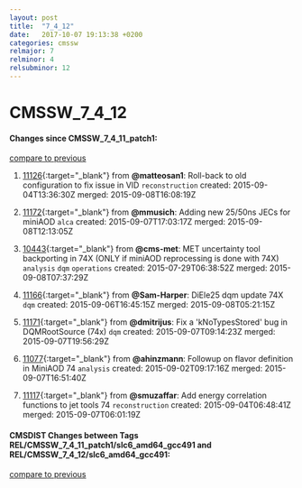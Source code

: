```yaml
---
layout: post
title:  "7_4_12"
date:   2017-10-07 19:13:38 +0200
categories: cmssw
relmajor: 7
relminor: 4
relsubminor: 12
---
```


# CMSSW_7_4_12
#### Changes since CMSSW_7_4_11_patch1:

[compare to previous](https://github.com/cms-sw/cmssw/compare/CMSSW_7_4_11_patch1...CMSSW_7_4_12)



1. [11126](http://github.com/cms-sw/cmssw/pull/11126){:target="_blank"}  from **@matteosan1**: Roll-back to old configuration to fix issue in VID `reconstruction`  created: 2015-09-04T13:36:30Z merged: 2015-09-08T16:08:19Z

1. [11172](http://github.com/cms-sw/cmssw/pull/11172){:target="_blank"}  from **@mmusich**: Adding new 25/50ns JECs for miniAOD `alca`  created: 2015-09-07T17:03:17Z merged: 2015-09-08T12:13:05Z

1. [10443](http://github.com/cms-sw/cmssw/pull/10443){:target="_blank"}  from **@cms-met**: MET uncertainty tool backporting in 74X (ONLY if miniAOD reprocessing is done with 74X) `analysis`  `dqm`  `operations`  created: 2015-07-29T06:38:52Z merged: 2015-09-08T07:37:29Z

1. [11166](http://github.com/cms-sw/cmssw/pull/11166){:target="_blank"}  from **@Sam-Harper**: DiEle25 dqm update 74X `dqm`  created: 2015-09-06T16:45:15Z merged: 2015-09-08T05:21:15Z

1. [11171](http://github.com/cms-sw/cmssw/pull/11171){:target="_blank"}  from **@dmitrijus**: Fix a 'kNoTypesStored' bug in DQMRootSource (74x) `dqm`  created: 2015-09-07T09:14:23Z merged: 2015-09-07T19:56:29Z

1. [11077](http://github.com/cms-sw/cmssw/pull/11077){:target="_blank"}  from **@ahinzmann**: Followup on flavor definition in MiniAOD 74 `analysis`  created: 2015-09-02T09:17:16Z merged: 2015-09-07T16:51:40Z

1. [11117](http://github.com/cms-sw/cmssw/pull/11117){:target="_blank"}  from **@smuzaffar**: Add energy correlation functions to jet tools 74  `reconstruction`  created: 2015-09-04T06:48:41Z merged: 2015-09-07T06:01:19Z

#### CMSDIST Changes between Tags REL/CMSSW_7_4_11_patch1/slc6_amd64_gcc491 and REL/CMSSW_7_4_12/slc6_amd64_gcc491:

[compare to previous](https://github.com/cms-sw/cmsdist/compare/REL/CMSSW_7_4_11_patch1/slc6_amd64_gcc491...REL/CMSSW_7_4_12/slc6_amd64_gcc491)


